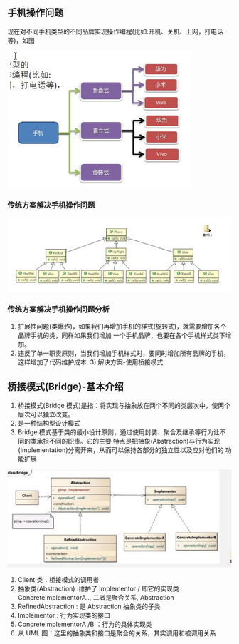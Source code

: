 ## 手机操作问题
现在对不同手机类型的不同品牌实现操作编程(比如:开机、关机、上网，打电话等)，如图

![image-1](images/1.png)

### 传统方案解决手机操作问题

![image-1](images/2.png)

### 传统方案解决手机操作问题分析

1) 扩展性问题(类爆炸)，如果我们再增加手机的样式(旋转式)，就需要增加各个品牌手机的类，同样如果我们增加
一个手机品牌，也要在各个手机样式类下增加。
2) 违反了单一职责原则，当我们增加手机样式时，要同时增加所有品牌的手机，这样增加了代码维护成本. 3) 解决方案-使用桥接模式

## 桥接模式(Bridge)-基本介绍
1) 桥接模式(Bridge 模式)是指：将实现与抽象放在两个不同的类层次中，使两个层次可以独立改变。
2) 是一种结构型设计模式
3) Bridge 模式基于类的最小设计原则，通过使用封装、聚合及继承等行为让不同的类承担不同的职责。它的主要
特点是把抽象(Abstraction)与行为实现(Implementation)分离开来，从而可以保持各部分的独立性以及应对他们的
功能扩展

![image-1](images/3.png)

1) Client 类：桥接模式的调用者
2) 抽象类(Abstraction) :维护了 Implementor / 即它的实现类 ConcreteImplementorA.., 二者是聚合关系, Abstraction
3) RefinedAbstraction : 是 Abstraction 抽象类的子类
4) Implementor : 行为实现类的接口
5) ConcreteImplementorA /B ：行为的具体实现类
6) 从 UML 图：这里的抽象类和接口是聚合的关系，其实调用和被调用关系